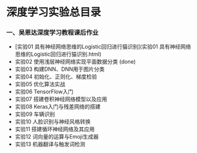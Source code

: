 # 深度学习实验总目录



### 一、吴恩达深度学习教程课后作业

- [实验01 具有神经网络思维的Logistic回归进行猫识别](实验01 具有神经网络思维的Logistic回归进行猫识别.html)
- 实验02 使用浅层神经网络实现平面数据分类 (done)
- 实验03 构建DNN、DNN用于图片分类
- 实验04 初始化、正则化、梯度检验
- 实验05 优化算法实战
- 实验06 TensorFlow入门
- 实验07 搭建卷积神经网络模型以及应用
- 实验08 Keras入门与残差网络的搭建
- 实验09 车辆识别
- 实验10 人脸识别与神经风格转换
- 实验11 搭建循环神经网络及其应用
- 实验12 词向量的运算与Emoji生成器
- 实验13 机器翻译与触发词检测
